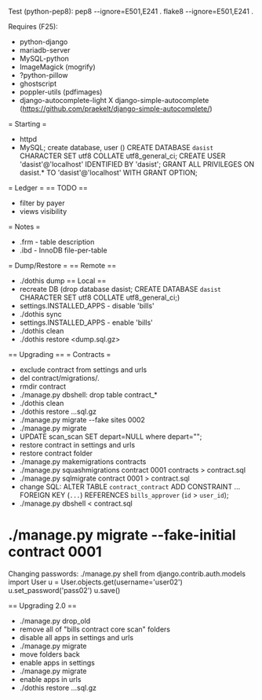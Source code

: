Test (python-pep8):
pep8 --ignore=E501,E241 .
flake8 --ignore=E501,E241 .

Requires (F25):
* python-django
* mariadb-server
* MySQL-python
* ImageMagick (mogrify)
* ?python-pillow
* ghostscript
* poppler-utils (pdfimages)
* django-autocomplete-light
X django-simple-autocomplete (https://github.com/praekelt/django-simple-autocomplete/)

= Starting =
* httpd
* MySQL; create database, user ()
CREATE DATABASE `dasist` CHARACTER SET utf8 COLLATE utf8_general_ci;
CREATE USER 'dasist'@'localhost' IDENTIFIED BY 'dasist';
GRANT ALL PRIVILEGES ON dasist.* TO 'dasist'@'localhost' WITH GRANT OPTION;

= Ledger =
== TODO ==
* filter by payer
* views visibility

= Notes =
* .frm - table description
* .ibd - InnoDB file-per-table

= Dump/Restore =
== Remote ==
* ./dothis dump
== Local ==
* recreate DB (drop database dasist; CREATE DATABASE `dasist` CHARACTER SET utf8 COLLATE utf8_general_ci;)
* settings.INSTALLED_APPS - disable 'bills'
* ./dothis sync
* settings.INSTALLED_APPS - enable 'bills'
* ./dothis clean
* ./dothis restore <dump.sql.gz>

== Upgrading ==
= Contracts =
* exclude contract from settings and urls
* del contract/migrations/*.*
* rmdir contract
* ./manage.py dbshell: drop table contract_*
* ./dothis clean
* ./dothis restore ...sql.gz
* ./manage.py migrate --fake sites 0002
* ./manage.py migrate
* UPDATE scan_scan SET depart=NULL where depart="";
* restore contract in settings and urls
* restore contract folder
* ./manage.py makemigrations contracts
* ./manage.py squashmigrations contract 0001 contracts > contract.sql
* ./manage.py sqlmigrate contract 0001 > contract.sql
* change SQL:
    ALTER TABLE `contract_contract` ADD CONSTRAINT ... FOREIGN KEY (`...`) REFERENCES `bills_approver` (`id` > `user_id`);
* ./manage.py dbshell < contract.sql
# ./manage.py migrate --fake-initial contract 0001

Changing passwords:
./manage.py shell
from django.contrib.auth.models import User
u = User.objects.get(username='user02')
u.set_password('pass02')
u.save()

== Upgrading 2.0 ==
* ./manage.py drop_old
* remove all of "bills contract core scan" folders
* disable all apps in settings and urls
* ./manage.py migrate
* move folders back
* enable apps in settings
* ./manage.py migrate
* enable apps in urls
* ./dothis restore ...sql.gz

